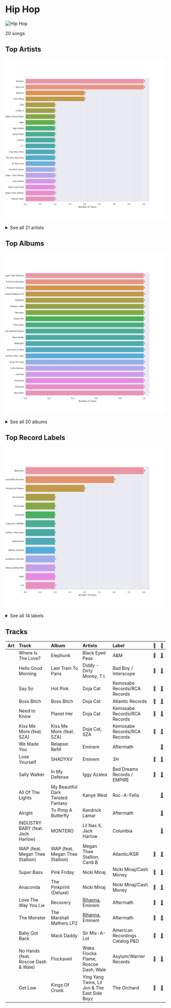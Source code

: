 # Hip Hop


<img src="https://mosaic.scdn.co/640/ab67616d0000b2730b1cfc3df4d9d5d4cbce9208ab67616d0000b27310356a0e81371e6644cb1371ab67616d0000b27329a42ba069a854c9078377b4ab67616d0000b273c450c89d3eb750d3535b0a0c" alt="Hip Hop" width="100" />

20 songs

## Top Artists

![Bar chart of top 21 artists in Hip Hop](../images/playlists/hip_hop/artists.png)


<details>
<summary>See all 21 artists</summary>

|   Number of Tracks | Art                                                                                              | Artist                           | 🔗                                                           |
|-------------------:|:-------------------------------------------------------------------------------------------------|:---------------------------------|:------------------------------------------------------------|
|                  4 | <img src="https://i.scdn.co/image/ab6761610000e5eba00b11c129b27a88fc72f36b" alt="" width="50" /> | Eminem                           | [🔗](https://open.spotify.com/artist/7dGJo4pcD2V6oG8kP0tJRR) |
|                  4 | <img src="https://i.scdn.co/image/ab6761610000e5eb727a2ac15afe659be999beba" alt="" width="50" /> | Doja Cat                         | [🔗](https://open.spotify.com/artist/5cj0lLjcoR7YOSnhnX0Po5) |
|                  2 | <img src="https://i.scdn.co/image/ab6761610000e5eb019d6873a01987cbe35888cd" alt="" width="50" /> | [Rihanna](../artists/rihanna.md) | [🔗](https://open.spotify.com/artist/5pKCCKE2ajJHZ9KAiaK11H) |
|                  2 | <img src="https://i.scdn.co/image/ab6761610000e5eb6a8e5e8752d1dc2dafa63f20" alt="" width="50" /> | Nicki Minaj                      | [🔗](https://open.spotify.com/artist/0hCNtLu0JehylgoiP8L4Gh) |
|                  1 | <img src="https://i.scdn.co/image/ab6761610000e5eb529f2198b3e9e77c0d5a665b" alt="" width="50" /> | SZA                              | [🔗](https://open.spotify.com/artist/7tYKF4w9nC0nq9CsPZTHyP) |
|                  1 | <img src="https://i.scdn.co/image/ab6761610000e5ebab6bd6e450cbc7629a9a2381" alt="" width="50" /> | Lil Nas X                        | [🔗](https://open.spotify.com/artist/7jVv8c5Fj3E9VhNjxT4snq) |
|                  1 | <img src="https://i.scdn.co/image/ab6761610000e5eb3eed54e1eb0fed222434d867" alt="" width="50" /> | Waka Flocka Flame                | [🔗](https://open.spotify.com/artist/6f4XkbvYlXMH0QgVRzW0sM) |
|                  1 | <img src="https://i.scdn.co/image/ab6761610000e5eb0e1f90bdff70c339838dcf90" alt="" width="50" /> | Wale                             | [🔗](https://open.spotify.com/artist/67nwj3Y5sZQLl72VNUHEYE) |
|                  1 | <img src="https://i.scdn.co/image/ab6761610000e5eb698a6abf2897a8fc8283cc0c" alt="" width="50" /> | Iggy Azalea                      | [🔗](https://open.spotify.com/artist/5yG7ZAZafVaAlMTeBybKAL) |
|                  1 | <img src="https://i.scdn.co/image/ab6761610000e5eb867008a971fae0f4d913f63a" alt="" width="50" /> | Kanye West                       | [🔗](https://open.spotify.com/artist/5K4W6rqBFWDnAN6FQUkS6x) |
|                  1 | <img src="https://i.scdn.co/image/ab6761610000e5eb8c2332e6c0ed96d144a91b3f" alt="" width="50" /> | Cardi B                          | [🔗](https://open.spotify.com/artist/4kYSro6naA4h99UJvo89HB) |
|                  1 | <img src="https://i.scdn.co/image/ab6761610000e5eb12057d342f33c61b3768f2bc" alt="" width="50" /> | T.I.                             | [🔗](https://open.spotify.com/artist/4OBJLual30L7gRl5UkeRcT) |
|                  1 | <img src="https://i.scdn.co/image/8a522c7faa13cf4321ca6bea075fd97f75f40cfe" alt="" width="50" /> | Ying Yang Twins                  | [🔗](https://open.spotify.com/artist/44PA0rCQXikgOWbfY7Fq7m) |
|                  1 | <img src="https://i.scdn.co/image/aafc4156598fa9f8f052ec5687e648ba9120f07e" alt="" width="50" /> | Lil Jon & The East Side Boyz     | [🔗](https://open.spotify.com/artist/3ciRvbBIVz9fBoPbtSYq4x) |
|                  1 | <img src="https://i.scdn.co/image/07b5316f828fe20d0efe0029797157f394ae7640" alt="" width="50" /> | Sir Mix-A-Lot                    | [🔗](https://open.spotify.com/artist/3TQ9JTBI2n2hfo7aRONEYV) |
|                  1 | <img src="https://i.scdn.co/image/ab6761610000e5eb437b9e2a82505b3d93ff1022" alt="" width="50" /> | Kendrick Lamar                   | [🔗](https://open.spotify.com/artist/2YZyLoL8N0Wb9xBt1NhZWg) |
|                  1 | <img src="https://i.scdn.co/image/184674b36baa9cc7f0048502e78ce615a35ba08f" alt="" width="50" /> | Diddy - Dirty Money              | [🔗](https://open.spotify.com/artist/2QYEvpsWUOjqaYuxDPTCmV) |
|                  1 | <img src="https://i.scdn.co/image/ab6761610000e5ebed3a04c76cbc92b97f59c3c0" alt="" width="50" /> | Jack Harlow                      | [🔗](https://open.spotify.com/artist/2LIk90788K0zvyj2JJVwkJ) |
|                  1 | <img src="https://i.scdn.co/image/ab6761610000e5ebb34222b3d3fa6411434640da" alt="" width="50" /> | Black Eyed Peas                  | [🔗](https://open.spotify.com/artist/1yxSLGMDHlW21z4YXirZDS) |
|                  1 | <img src="https://i.scdn.co/image/ab6761610000e5eb5bebfdee4c4cfea3473a51ab" alt="" width="50" /> | Megan Thee Stallion              | [🔗](https://open.spotify.com/artist/181bsRPaVXVlUKXrxwZfHK) |
|                  1 | <img src="https://i.scdn.co/image/ab6761610000e5eb858ab48103cfe3c042bc1515" alt="" width="50" /> | Roscoe Dash                      | [🔗](https://open.spotify.com/artist/0bfX8pF8kuHNCs57Ms4jZb) |

</details>


## Top Albums

![Bar chart of top 20 albums in Hip Hop](../images/playlists/hip_hop/albums.png)


<details>
<summary>See all 20 albums</summary>

|   Number of Tracks | Art                                                                                              | Album                             | 🔗                                                          |
|-------------------:|:-------------------------------------------------------------------------------------------------|:----------------------------------|:-----------------------------------------------------------|
|                  1 | <img src="https://i.scdn.co/image/ab67616d0000b273c450c89d3eb750d3535b0a0c" alt="" width="50" /> | WAP (feat. Megan Thee Stallion)   | [🔗](https://open.spotify.com/album/2ogiazbrNEx0kQHGl5ZBTQ) |
|                  1 | <img src="https://i.scdn.co/image/ab67616d0000b273cdb645498cd3d8a2db4d05e1" alt="" width="50" /> | To Pimp A Butterfly               | [🔗](https://open.spotify.com/album/7ycBtnsMtyVbbwTfJwRjSP) |
|                  1 | <img src="https://i.scdn.co/image/ab67616d0000b2730f79d1616e3b02368d41f458" alt="" width="50" /> | The Pinkprint (Deluxe)            | [🔗](https://open.spotify.com/album/5ooCuPIk58IwSo6DRr1JCu) |
|                  1 | <img src="https://i.scdn.co/image/ab67616d0000b27357195dfe8926f713b21d6cac" alt="" width="50" /> | The Marshall Mathers LP2          | [🔗](https://open.spotify.com/album/3vOgbDjgsZBAPwV2M3bNOj) |
|                  1 | <img src="https://i.scdn.co/image/ab67616d0000b27331aafa752187cb0284307200" alt="" width="50" /> | SHADYXV                           | [🔗](https://open.spotify.com/album/6wdSf72duVewXTqhYU3Z87) |
|                  1 | <img src="https://i.scdn.co/image/ab67616d0000b273506c4cc93e5a6234164125e1" alt="" width="50" /> | Relapse: Refill                   | [🔗](https://open.spotify.com/album/7MZzYkbHL9Tk3O6WeD4Z0Z) |
|                  1 | <img src="https://i.scdn.co/image/ab67616d0000b273c08d5fa5c0f1a834acef5100" alt="" width="50" /> | Recovery                          | [🔗](https://open.spotify.com/album/47BiFcV59TQi2s9SkBo2pb) |
|                  1 | <img src="https://i.scdn.co/image/ab67616d0000b2734df3245f26298a1579ecc321" alt="" width="50" /> | Planet Her                        | [🔗](https://open.spotify.com/album/1nAQbHeOWTfQzbOoFrvndW) |
|                  1 | <img src="https://i.scdn.co/image/ab67616d0000b27343f15453faa4973061411a79" alt="" width="50" /> | Pink Friday                       | [🔗](https://open.spotify.com/album/5jem47f4IRH6UaxNAWO6vD) |
|                  1 | <img src="https://i.scdn.co/image/ab67616d0000b273d9194aa18fa4c9362b47464f" alt="" width="50" /> | My Beautiful Dark Twisted Fantasy | [🔗](https://open.spotify.com/album/20r762YmB5HeofjMCiPMLv) |
|                  1 | <img src="https://i.scdn.co/image/ab67616d0000b273f82c7e4376cf8267fb396b7d" alt="" width="50" /> | Mack Daddy                        | [🔗](https://open.spotify.com/album/6c62jxWCe2aisIudaDRcaP) |
|                  1 | <img src="https://i.scdn.co/image/ab67616d0000b273be82673b5f79d9658ec0a9fd" alt="" width="50" /> | MONTERO                           | [🔗](https://open.spotify.com/album/6pOiDiuDQqrmo5DbG0ZubR) |
|                  1 | <img src="https://i.scdn.co/image/ab67616d0000b2730b1cfc3df4d9d5d4cbce9208" alt="" width="50" /> | Last Train To Paris               | [🔗](https://open.spotify.com/album/2psjRixnoePs8ZqE8cuU5Z) |
|                  1 | <img src="https://i.scdn.co/image/ab67616d0000b273908280d9807127e185b71d56" alt="" width="50" /> | Kiss Me More (feat. SZA)          | [🔗](https://open.spotify.com/album/1OnzqJTL9bwe4kvaLxRYxt) |
|                  1 | <img src="https://i.scdn.co/image/ab67616d0000b2733ba0e7112f965bfda72b1c5b" alt="" width="50" /> | Kings Of Crunk                    | [🔗](https://open.spotify.com/album/4htcOW08TqINNLbcSf9esI) |
|                  1 | <img src="https://i.scdn.co/image/ab67616d0000b273fc26c1e9b1cc4ecd87e9ddef" alt="" width="50" /> | In My Defense                     | [🔗](https://open.spotify.com/album/3kQvfhjfU6Mleis6k6vpmw) |
|                  1 | <img src="https://i.scdn.co/image/ab67616d0000b27382b243023b937fd579a35533" alt="" width="50" /> | Hot Pink                          | [🔗](https://open.spotify.com/album/1MmVkhiwTH0BkNOU3nw5d3) |
|                  1 | <img src="https://i.scdn.co/image/fade577145599daff924bb7b28386a84f67bd1db" alt="" width="50" /> | Flockaveli                        | [🔗](https://open.spotify.com/album/6MQtWELG7aRX7CkAzQ6nLM) |
|                  1 | <img src="https://i.scdn.co/image/ab67616d0000b273e435b4dfdcf5e3c4a25663df" alt="" width="50" /> | Elephunk                          | [🔗](https://open.spotify.com/album/4wBDclsxFzGnR4kVAAMI7K) |
|                  1 | <img src="https://i.scdn.co/image/ab67616d0000b27310356a0e81371e6644cb1371" alt="" width="50" /> | Boss Bitch                        | [🔗](https://open.spotify.com/album/4pmyFpGicLLIgNPc1TQXKc) |

</details>


## Top Record Labels

![Bar chart of top 14 record labels in Hip Hop](../images/playlists/hip_hop/labels.png)


<details>
<summary>See all 14 labels</summary>

|   Number of Tracks | Label                           |
|-------------------:|:--------------------------------|
|                  4 | Aftermath                       |
|                  3 | Kemosabe Records/RCA Records    |
|                  2 | Nicki Minaj/Cash Money          |
|                  1 | The Orchard                     |
|                  1 | Roc-A-Fella                     |
|                  1 | Columbia                        |
|                  1 | Bad Dreams Records / EMPIRE     |
|                  1 | Bad Boy / Interscope            |
|                  1 | Atlantic/KSR                    |
|                  1 | Atlantic Records                |
|                  1 | Asylum/Warner Records           |
|                  1 | American Recordings Catalog P&D |
|                  1 | A&M                             |
|                  1 | 3H                              |

</details>


## Tracks

| Art                                                                                              | Track                               | Album                             | Artists                                       | Label                           | 💚   | 🔗                                                          |
|:-------------------------------------------------------------------------------------------------|:------------------------------------|:----------------------------------|:----------------------------------------------|:--------------------------------|:----|:-----------------------------------------------------------|
| <img src="https://i.scdn.co/image/ab67616d0000b273e435b4dfdcf5e3c4a25663df" alt="" width="50" /> | Where Is The Love?                  | Elephunk                          | Black Eyed Peas                               | A&M                             | 💚   | [🔗](https://open.spotify.com/track/3CNqo3gYrfexdrtjFmC9he) |
| <img src="https://i.scdn.co/image/ab67616d0000b2730b1cfc3df4d9d5d4cbce9208" alt="" width="50" /> | Hello Good Morning                  | Last Train To Paris               | Diddy - Dirty Money, T.I.                     | Bad Boy / Interscope            | 💚   | [🔗](https://open.spotify.com/track/7yzSijmAyOMBcHrK6Tfsoe) |
| <img src="https://i.scdn.co/image/ab67616d0000b27382b243023b937fd579a35533" alt="" width="50" /> | Say So                              | Hot Pink                          | Doja Cat                                      | Kemosabe Records/RCA Records    | 💚   | [🔗](https://open.spotify.com/track/3Dv1eDb0MEgF93GpLXlucZ) |
| <img src="https://i.scdn.co/image/ab67616d0000b27310356a0e81371e6644cb1371" alt="" width="50" /> | Boss Bitch                          | Boss Bitch                        | Doja Cat                                      | Atlantic Records                | 💚   | [🔗](https://open.spotify.com/track/78qd8dvwea0Gosb6Fe6j3k) |
| <img src="https://i.scdn.co/image/ab67616d0000b2734df3245f26298a1579ecc321" alt="" width="50" /> | Need to Know                        | Planet Her                        | Doja Cat                                      | Kemosabe Records/RCA Records    | 💚   | [🔗](https://open.spotify.com/track/3Vi5XqYrmQgOYBajMWSvCi) |
| <img src="https://i.scdn.co/image/ab67616d0000b273908280d9807127e185b71d56" alt="" width="50" /> | Kiss Me More (feat. SZA)            | Kiss Me More (feat. SZA)          | Doja Cat, SZA                                 | Kemosabe Records/RCA Records    | 💚   | [🔗](https://open.spotify.com/track/748mdHapucXQri7IAO8yFK) |
| <img src="https://i.scdn.co/image/ab67616d0000b273506c4cc93e5a6234164125e1" alt="" width="50" /> | We Made You                         | Relapse: Refill                   | Eminem                                        | Aftermath                       |     | [🔗](https://open.spotify.com/track/4UMTp91LHhvW33ol9ZQH0Q) |
| <img src="https://i.scdn.co/image/ab67616d0000b27331aafa752187cb0284307200" alt="" width="50" /> | Lose Yourself                       | SHADYXV                           | Eminem                                        | 3H                              | 💚   | [🔗](https://open.spotify.com/track/77Ft1RJngppZlq59B6uP0z) |
| <img src="https://i.scdn.co/image/ab67616d0000b273fc26c1e9b1cc4ecd87e9ddef" alt="" width="50" /> | Sally Walker                        | In My Defense                     | Iggy Azalea                                   | Bad Dreams Records / EMPIRE     | 💚   | [🔗](https://open.spotify.com/track/1bPoQ1zaUWZmiYrckwfulU) |
| <img src="https://i.scdn.co/image/ab67616d0000b273d9194aa18fa4c9362b47464f" alt="" width="50" /> | All Of The Lights                   | My Beautiful Dark Twisted Fantasy | Kanye West                                    | Roc-A-Fella                     |     | [🔗](https://open.spotify.com/track/22L7bfCiAkJo5xGSQgmiIO) |
| <img src="https://i.scdn.co/image/ab67616d0000b273cdb645498cd3d8a2db4d05e1" alt="" width="50" /> | Alright                             | To Pimp A Butterfly               | Kendrick Lamar                                | Aftermath                       |     | [🔗](https://open.spotify.com/track/3iVcZ5G6tvkXZkZKlMpIUs) |
| <img src="https://i.scdn.co/image/ab67616d0000b273be82673b5f79d9658ec0a9fd" alt="" width="50" /> | INDUSTRY BABY (feat. Jack Harlow)   | MONTERO                           | Lil Nas X, Jack Harlow                        | Columbia                        |     | [🔗](https://open.spotify.com/track/5Z9KJZvQzH6PFmb8SNkxuk) |
| <img src="https://i.scdn.co/image/ab67616d0000b273c450c89d3eb750d3535b0a0c" alt="" width="50" /> | WAP (feat. Megan Thee Stallion)     | WAP (feat. Megan Thee Stallion)   | Megan Thee Stallion, Cardi B                  | Atlantic/KSR                    | 💚   | [🔗](https://open.spotify.com/track/4Oun2ylbjFKMPTiaSbbCih) |
| <img src="https://i.scdn.co/image/ab67616d0000b27343f15453faa4973061411a79" alt="" width="50" /> | Super Bass                          | Pink Friday                       | Nicki Minaj                                   | Nicki Minaj/Cash Money          | 💚   | [🔗](https://open.spotify.com/track/2jSwKQBouf0brIcxGfA9CZ) |
| <img src="https://i.scdn.co/image/ab67616d0000b2730f79d1616e3b02368d41f458" alt="" width="50" /> | Anaconda                            | The Pinkprint (Deluxe)            | Nicki Minaj                                   | Nicki Minaj/Cash Money          | 💚   | [🔗](https://open.spotify.com/track/794F99D5BQHS5ZGRXAs7I5) |
| <img src="https://i.scdn.co/image/ab67616d0000b273c08d5fa5c0f1a834acef5100" alt="" width="50" /> | Love The Way You Lie                | Recovery                          | [Rihanna](../artists/rihanna.md), Eminem      | Aftermath                       | 💚   | [🔗](https://open.spotify.com/track/15JINEqzVMv3SvJTAXAKED) |
| <img src="https://i.scdn.co/image/ab67616d0000b27357195dfe8926f713b21d6cac" alt="" width="50" /> | The Monster                         | The Marshall Mathers LP2          | [Rihanna](../artists/rihanna.md), Eminem      | Aftermath                       | 💚   | [🔗](https://open.spotify.com/track/48RrDBpOSSl1aLVCalGl5C) |
| <img src="https://i.scdn.co/image/ab67616d0000b273f82c7e4376cf8267fb396b7d" alt="" width="50" /> | Baby Got Back                       | Mack Daddy                        | Sir Mix-A-Lot                                 | American Recordings Catalog P&D | 💚   | [🔗](https://open.spotify.com/track/1SAkL1mYNJlaqnBQxVZrRl) |
| <img src="https://i.scdn.co/image/fade577145599daff924bb7b28386a84f67bd1db" alt="" width="50" /> | No Hands (feat. Roscoe Dash & Wale) | Flockaveli                        | Waka Flocka Flame, Roscoe Dash, Wale          | Asylum/Warner Records           | 💚   | [🔗](https://open.spotify.com/track/03tqyYWC9Um2ZqU0ZN849H) |
| <img src="https://i.scdn.co/image/ab67616d0000b2733ba0e7112f965bfda72b1c5b" alt="" width="50" /> | Get Low                             | Kings Of Crunk                    | Ying Yang Twins, Lil Jon & The East Side Boyz | The Orchard                     | 💚   | [🔗](https://open.spotify.com/track/0r2Bul2NuCViraT2zX1l5j) |
